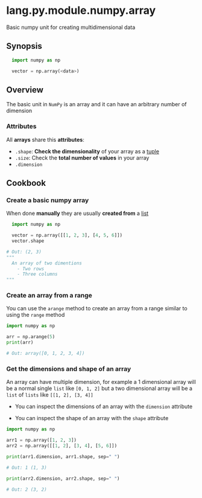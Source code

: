 # lang.py.module.numpy.array

Basic numpy unit for creating multidimensional data

## Synopsis

```py
  import numpy as np

  vector = np.array(<data>)
```

## Overview

The basic unit in `NumPy` is an array and it can have an arbitrary number of
dimension

### Attributes

All **arrays** share this **attributes**:

- `.shape`: **Check the dimensionality** of your array as a [tuple](./hsr4.md)
- `.size`: Check the **total number of values** in your array
- `.dimension`

## Cookbook

### Create a basic numpy array

When done **manually** they are usually **created from** a [list](./7cxo.md)

```py
  import numpy as np

  vector = np.array([[1, 2, 3], [4, 5, 6]])
  vector.shape

# Out: (2, 3)
"""
  An array of two dimentions
    - Two rows
    - Three columns
"""
```

### Create an array from a range

You can use the `arange` method to create an array from
a range similar to using the `range` method

```py
import numpy as np

arr = np.arange(5)
print(arr)

# Out: array([0, 1, 2, 3, 4])
```

### Get the dimensions and shape of an array

An array can have multiple dimension, for example a 1 dimensional
array will be a normal single `list` like `[0, 1, 2]` but a
two dimensional array will be a `list` of `lists` like `[[1, 2], [3, 4]]`

- You can inspect the dimensions of an array with the `dimension`
  attribute

- You can inspect the shape of an array with the `shape` attribute

```py
import numpy as np

arr1 = np.array([1, 2, 3])
arr2 = np.array([[1, 2], [3, 4], [5, 6]])

print(arr1.dimension, arr1.shape, sep=" ")

# Out: 1 (1, 3)

print(arr2.dimension, arr2.shape, sep=" ")

# Out: 2 (3, 2)
```
